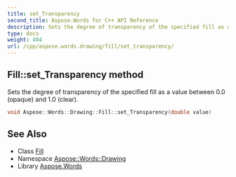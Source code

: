 ```yaml
---
title: set_Transparency
second_title: Aspose.Words for C++ API Reference
description: Sets the degree of transparency of the specified fill as a value between 0.0 (opaque) and 1.0 (clear).
type: docs
weight: 404
url: /cpp/aspose.words.drawing/fill/set_transparency/
---
```

## Fill::set_Transparency method


Sets the degree of transparency of the specified fill as a value between 0.0 (opaque) and 1.0 (clear).

```cpp
void Aspose::Words::Drawing::Fill::set_Transparency(double value)
```

## See Also

* Class [Fill](../)
* Namespace [Aspose::Words::Drawing](../../)
* Library [Aspose.Words](../../../)
